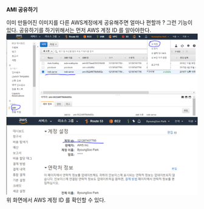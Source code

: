 **AMI 공유하기** 

이미 만들어진 이미지를 다른 AWS계정에게 공유해주면 얼마나 편할까 ?
그런 기능이 있다. 공유하기를 하기위해서는 먼저 AWS 계정 ID 를 알아야한다. 
![메뉴](https://github.com/dockerdongjin/aws-network-examples/blob/master/case8/images/img00.png)
![메뉴](https://github.com/dockerdongjin/aws-network-examples/blob/master/case8/images/img01.png)
위 화면에서 AWS 계정 ID 를 확인할 수 있다.

